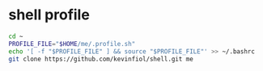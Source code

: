 # shell profile

```bash
cd ~
PROFILE_FILE="$HOME/me/.profile.sh"
echo '[ -f "$PROFILE_FILE" ] && source "$PROFILE_FILE"' >> ~/.bashrc
git clone https://github.com/kevinfiol/shell.git me
```
